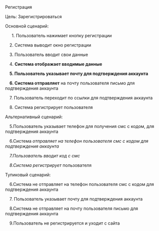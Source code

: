 ﻿Регистрация

Цель: Зарегистрироваться

Основной сценарий:

`   `1. Пользователь нажимает кнопку регистрации

`  `2. Система выводит окно регистрации

`  `3. Пользователь вводит свои данные 

`  `4. **Система отображает вводимые данные**

`  `**5. Пользователь указывает почту для подтверждения аккаунта**

`  `**6. Система отправляет** на почту пользователя письмо для подтверждения аккаунта

`  `7. Пользователь переходит по ссылки для подтверждения аккаунта

`  `8. Система регистрирует пользователя



Альтернативный сценарий:

`  `5.Пользователь указывает телефон для получения смс с кодом, для подтверждения аккаунта 

`  `6.Система *отправляет на телефон пользователя смс с кодом для подтверждения аккаунта*

`  `*7.Пользователь вводит код с смс*

`  `*8.Система регистрирует* пользователя

Тупиковый сценарий:

`  `6.Система не отправляет на телефон пользователя смс с кодом для подтверждения аккаунта

`  `7. Пользователь указывает почту для подтверждения аккаунта

`  `8.Система не отправляет на почту пользователя письмо для подтверждения аккаунта 

`  `9.Пользователь не регистрируется и уходит с сайта

